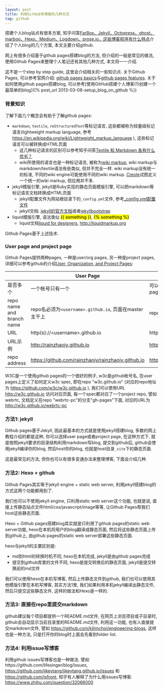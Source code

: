 ```yaml
---
layout: post
title: 利用GitHub写博客的几种方式
tag: github
---
```


搭建个人blog站点有很多方案, 知乎问答[FarBox、Jekyll、Octopress、ghost、marboo、Hexo、Medium、Logdown、prose.io，这些博客程序有什么特点](http://www.zhihu.com/question/21981094)介绍了个人blog的几个方案, 本文主要介绍github.

网上有很多介绍基于github pages搭建blog的方法, 但介绍的一般是常见的做法, 使用Github Pages来整理个人笔记还有其他几种方式, 本文将一一介绍.

这不是一个step by step guide, 这里会介绍相关的一些知识点. 关于Github Pages, 可以参考官网介绍: [github pages basics](https://help.github.com/categories/github-pages-basics)与[github pages features](https://help.github.com/categories/github-pages-features). 关于如何使用github pages搭建blog, 可以参考[使用GitHub搭建个人博客(1)创建一个最简单的blog]({% post_url 2013-03-08-setup_blog_on_github %})

### 背景知识

了解下面几个概念会有助于了解github pages:

* `markdown`, `textile`, `reStructuredText`等标记语言, 这些都被称为轻量级标记语言(lightweight markup language, 参考 https://en.wikipedia.org/wiki/Lightweight_markup_language ), 这些标记语言可以被转换成HTML页面
    * 这几种标记语言的区别可以参考知乎问答[Textile 和 Markdown 各有什么优劣？](http://www.zhihu.com/question/20912653)
    * wiki所使用的语言也是一种标记语言, 被称为[wiki markup](https://en.wikipedia.org/wiki/Wiki_markup), wiki markup与markdown/textile语法有些类似, 但并不完全一样. wiki markup没有统一的标准, 不同的wiki engine可能使用不同的wiki markup. [Creole](https://en.wikipedia.org/wiki/Creole_(markup))试图定义一个统一的wiki markup, 但应用并不多.
* jekyll模版引擎, jekyll是Ruby实现的静态页面模版引擎, 可以把markdown等标记语言文档转换成HTML页面
    * jekyll配置文件为网站根目录下的`_config.yml`文件, 参考[_config.yml配置文件](http://jekyllrb.com/docs/configuration)
    * jekyll文档: [jekyll的官方文档](http://jekyllrb.com/docs/home)或者[jekyllbootstrap](http://jekyllbootstrap.com/lessons/jekyll-introduction.html)
* liquid模版引擎, 语法类似 <mark>&#123;{ something }}</mark>, <mark>&#123;% something %}</mark>
    * liquid文档[liquid for designers](https://github.com/Shopify/liquid/wiki/Liquid-for-Designers), http://liquidmarkup.org

Github Pages基于上述技术.

### User page and project page

Github Pages提供两种pages, 一种是user/org pages, 另一种是project pages, 详细可以参考github的介绍[User, Organization, and Project Pages](https://help.github.com/articles/user-organization-and-project-pages):

| |User Page |Project Page |
| -------- | -------- | -------- |
|是否多个 |一个帐号只有一个 |可以有多个, 每个repo都可以有对应的Project page |
|repo name and branch name |repo名必须为`<username>.github.io`, 页面在master主干上 |repo名随意, 页面必须在分支`gh-pages`下 |
|URL |http(s)://\<username\>.github.io |http(s)://\<username\>.github.io/\<projectname\> |
|URL示例 |http://rainzhaojy.github.io |http://rainzhaojy.github.io/rain-site |
|repo address |https://github.com/rainzhaojy/rainzhaojy.github.io |https://github.com/rainzhaojy/rain-site |

W3C是一个使用github pages的一个很好的例子, w3c是github帐号名, 在user pages上定义了如何定义w3c spec, 即在repo "w3c.github.io" (对应的repo地址为 https://github.com/w3c/w3c.github.io ), 我们可以使用URL http://w3c.github.io 访问对应页面, 每一个spec都对应了一个project repo, 譬如webrtc, 文档定义在repo "webrtc-pc"的分支"gh-pages"下面, 对应的URL为 http://w3c.github.io/webrtc-pc

### 方法1: jekyll

Github pages基于Jekyll, 因此最基本的方式就是使用jekyll搭建blog, 多数的网上教程介绍的都是这种, 你可以选择user page或者project page, 在这种方式下, 就是按照jekyll要求的目录结构利用markdown写blog, 提交到github后, github会使用jekyll编译你的blog, 然后host你的blog, 也就是host目录`_site`下的静态页面.

这是最常见的方法, 但你也可以有很多变通办法来整理博客, 下面会介绍几种.

### 方法2: Hexo + github

Github Pages其实等于jekyll engine + static web server, 利用jekyll搭建blog的方式这两个功能都用到了.

我们也可以不使用jekyll engine, 只利用static web server这个功能, 也就是说, 直接上传静态站点文件html/css/javascript/image等等, 让Github Pages帮我们host这些静态页面.

Hexo + Github pages搭建blog其实就是只利用了github pages的static web server功能, hexo在本机将用户的blog翻译成静态页面, 然后将这些静态页面上传到github上, 由github pages的static web server部署这些静态页面. 

hexo与jekyll的主要区别是: 

* md到html的转换时机不同, hexo在本机完成, jekyll是由github pages完成
* 提交到github库里的文件不同, hexo是提交转换后的静态页面, jekyll是提交转换前的md文件

我们可以使用hexo在本机写博客, 然后上传静态文件到github, 我们也可以使用其他模版引擎在本机写博客, 其实方法1里, 我们如果利用本机jekyll编译出静态文件, 然后只提交这些静态文件, 这样的做法和Hexo是一样的.

### 方法3: 直接在repo里提交markdown

github建议每个项目都提供一个README.md文件, 在网页上浏览项目或子目录时, github会自动显示当前目录里的README.md文件, 利用这一功能, 也有人直接提交markdown文件, 譬如 https://github.com/kilimchoi/engineering-blogs, 这样也是一种方法, 只是打开你的blog时上面会先看到folder list.

### 方法4: 利用issue写博客

利用github issues写博客也是一种做法. 譬如https://github.com/lifesinger/blog/issues, https://github.com/jikeytang/jikeytang.github.io/issues 和 https://github.com/jsfront, 知乎有人解释了为什么用issues写博客: https://www.zhihu.com/question/32066000